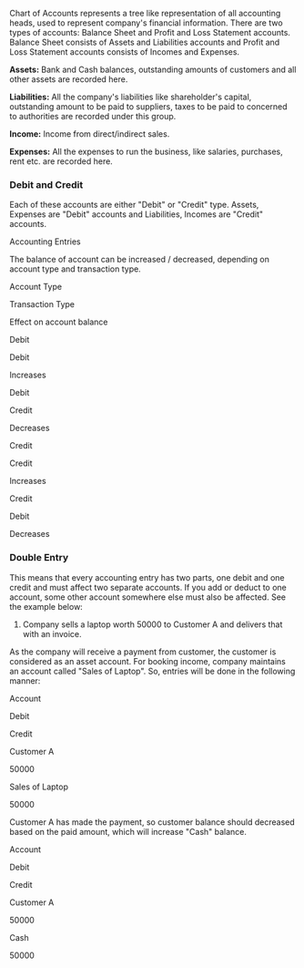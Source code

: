 Chart of Accounts represents a tree like representation of all accounting
heads, used to represent company's financial information. There are two types
of accounts: Balance Sheet and Profit and Loss Statement accounts. Balance
Sheet consists of Assets and Liabilities accounts and Profit and Loss
Statement accounts consists of Incomes and Expenses.

**Assets:** Bank and Cash balances, outstanding amounts of customers and all other assets are recorded here.

**Liabilities:** All the company's liabilities like shareholder's capital, outstanding amount to be paid to suppliers, taxes to be paid to concerned to authorities are recorded under this group.

**Income:** Income from direct/indirect sales.

**Expenses:** All the expenses to run the business, like salaries, purchases, rent etc. are recorded here.

### Debit and Credit

Each of these accounts are either "Debit" or "Credit" type. Assets, Expenses
are "Debit" accounts and Liabilities, Incomes are "Credit" accounts.

Accounting Entries

The balance of account can be increased / decreased, depending on account type
and transaction type.

Account Type

Transaction Type

Effect on account balance

Debit

Debit

Increases

Debit

Credit

Decreases

Credit

Credit

Increases

Credit

Debit

Decreases

### Double Entry

This means that every accounting entry has two parts, one debit and one credit
and must affect two separate accounts. If you add or deduct to one account,
some other account somewhere else must also be affected. See the example
below:

  1. Company sells a laptop worth 50000 to Customer A and delivers that with an invoice.

As the company will receive a payment from customer, the customer is
considered as an asset account. For booking income, company maintains an
account called "Sales of Laptop". So, entries will be done in the following
manner:

Account

Debit

Credit

Customer A

50000

Sales of Laptop

50000

Customer A has made the payment, so customer balance should decreased based on
the paid amount, which will increase "Cash" balance.

Account

Debit

Credit

Customer A

50000

Cash

50000

